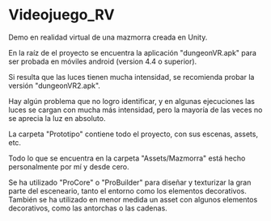 # Videojuego_RV

Demo en realidad virtual de una mazmorra creada en Unity.

En la raíz de el proyecto se encuentra la aplicación "dungeonVR.apk" para ser probada en móviles android (version 4.4 o superior).

Si resulta que las luces tienen mucha intensidad, se recomienda probar la versión "dungeonVR2.apk".

Hay algún problema que no logro identificar, y en algunas ejecuciones las luces se cargan con mucha más intensidad, pero la mayoría de las veces no se aprecia la luz en absoluto.

La carpeta "Prototipo" contiene todo el proyecto, con sus escenas, assets, etc.

Todo lo que se encuentra en la carpeta "Assets/Mazmorra" está hecho personalmente por mí y desde cero.

Se ha utilizado "ProCore" o "ProBuilder" para diseñar y texturizar la gran parte del esceneario, tanto el entorno como los elementos decorativos. También se ha utilizado en menor medida un asset con algunos elementos decorativos, como las antorchas o las cadenas.
